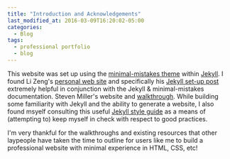 ```yaml
---
title: "Introduction and Acknowledgements"
last_modified_at: 2016-03-09T16:20:02-05:00
categories:
  - Blog
tags:
  - professional portfolio
  - blog
---
```


This website was set up using the [minimal-mistakes theme](https://mmistakes.github.io/minimal-mistakes/docs/quick-start-guide/) within [Jekyll](https://jekyllrb.com). I found Li Zeng's [personal web	site](https://zenglix.github.io) and specifically his [Jekyll set-up post](https://zenglix.github.io/personal_website/) extremely helpful in conjunction with the Jekyll & minimal-mistakes documentation. Steven Miller's website and [walkthrough](http://svmiller.com/blog/2015/08/create-your-website-in-jekyll/). While building some familiarity with Jekyll and the ability to generate a website, I also found msyelf consulting this useful [Jekyll style guide](https://ben.balter.com/jekyll-style-guide/) as a means of (attempting to) keep myself in check with respect to good practices.   
   
I'm very thankful for the walkthroughs and existing resources that other laypeople have taken the time to outline for users like me to build a professional website with minimal experience in HTML, CSS, etc! 
